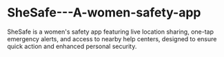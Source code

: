 # SheSafe---A-women-safety-app
SheSafe is a women's safety app featuring live location sharing, one-tap emergency alerts, and access to nearby help centers, designed to ensure quick action and enhanced personal security.
